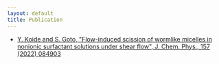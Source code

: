 ```yaml
---
layout: default
title: Publication
---
```

-  [Y. Koide and S. Goto, "Flow-induced scission of wormlike micelles in nonionic surfactant solutions under shear flow", J. Chem. Phys., 157 (2022) 084903](https://aip.scitation.org/doi/10.1063/5.0096830)
